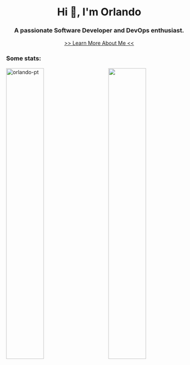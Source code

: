 <h1 align="center">Hi 👋, I'm Orlando</h1>
<h3 align="center">A passionate Software Developer and DevOps enthusiast.</h3>

<p align="center"><a href="https://orlandomacedo.com">>> Learn More About Me <<</a></p>

<h3 align="left">Some stats:</h3>

<img align="left" width="45%" src="https://github-readme-stats.vercel.app/api/top-langs?username=orlando-pt&hide=html,css,tsql,scss,php,javascript&langs_count=8&show_icons=true&locale=en&layout=compact" alt="orlando-pt" />

<a href="https://wakatime.com/@orlandopt" target="_blank">
          <img align="right" width="45%" src="https://github-readme-stats.vercel.app/api/wakatime?username=orlandopt&langs_count=6" /> 
</a>
